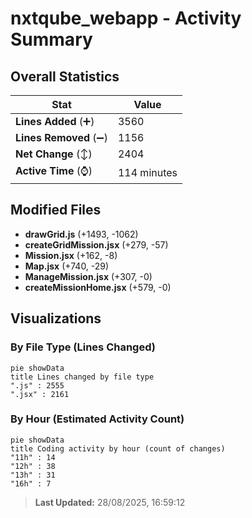 # nxtqube_webapp - Activity Summary 

## Overall Statistics

| Stat                   | Value                                                             |
| ---------------------- | ----------------------------------------------------------------- |
| **Lines Added** (➕)   | 3560                                          |
| **Lines Removed** (➖) | 1156                                        |
| **Net Change** (↕)    | 2404                |
| **Active Time** (⌚)   | 114 minutes |


## Modified Files
- **drawGrid.js** (+1493, -1062)
- **createGridMission.jsx** (+279, -57)
- **Mission.jsx** (+162, -8)
- **Map.jsx** (+740, -29)
- **ManageMission.jsx** (+307, -0)
- **createMissionHome.jsx** (+579, -0)

## Visualizations

### By File Type (Lines Changed)

```mermaid
pie showData
title Lines changed by file type
".js" : 2555
".jsx" : 2161
```

### By Hour (Estimated Activity Count)

```mermaid
pie showData
title Coding activity by hour (count of changes)
"11h" : 14
"12h" : 38
"13h" : 31
"16h" : 7
```


> **Last Updated:** 28/08/2025, 16:59:12